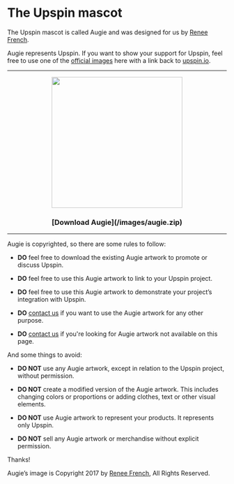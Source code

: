 # The Upspin mascot

The Upspin mascot is called Augie and was designed for us by
[Renee French](https://instagram.com/reneefrench).

Augie represents Upspin. If you want to show your support for Upspin, feel free
to use one of the [official images](https://upspin.io/images/augie.zip) here
with a link back to [upspin.io](https://upspin.io).

<hr>

<center>
  <img src="/images/augie-transparent.png" height="300">

  <h3>[Download Augie](/images/augie.zip)</h3>
</center>

<hr>

Augie is copyrighted, so there are some rules to follow:

- **DO** feel free to download the existing Augie artwork to promote or discuss
  Upspin.

- **DO** feel free to use this Augie artwork to link to your Upspin project.

- **DO** feel free to use this Augie artwork to demonstrate your project’s
  integration with Upspin.

- **DO** [contact us](upspin@googlegroups.com) if you want to use the Augie
  artwork for any other purpose.

- **DO** [contact us](upspin@googlegroups.com) if you're looking for Augie
  artwork not available on this page.

And some things to avoid:

- **DO NOT** use any Augie artwork, except in relation to the Upspin project,
  without permission.

- **DO NOT** create a modified version of the Augie artwork. This includes
  changing colors or proportions or adding clothes, text or other visual elements.

- **DO NOT** use Augie artwork to represent your products. It represents only
  Upspin.

- **DO NOT** sell any Augie artwork or merchandise without explicit permission.

Thanks!

Augie’s image is Copyright 2017 by
[Renee French](https://instagram.com/reneefrench), All Rights Reserved.
